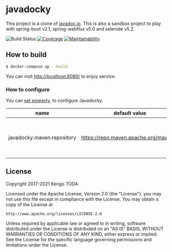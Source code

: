 # javadocky

This project is a clone of [javadoc.io](http://javadoc.io/).
This is also a sandbox project to play with spring-boot v2.1, spring-webflux v5.0 and selenide v5.2.

![Build Status](https://github.com/KengoTODA/javadocky/workflows/Build/badge.svg)
[![Coverage](https://sonarcloud.io/api/project_badges/measure?project=javadocky&metric=coverage)](https://sonarcloud.io/dashboard?id=javadocky)
[![Maintainability](https://api.codeclimate.com/v1/badges/f021dc49dcefcb5fd337/maintainability)](https://codeclimate.com/github/KengoTODA/javadocky/maintainability)

## How to build

```sh
$ docker-compose up --build
```

You can visit [http://localhost:8080/](http://localhost:8080/) to enjoy service.


### How to configure

You can [set property](https://docs.spring.io/spring-boot/docs/current/reference/html/boot-features-external-config.html), to configure Javadocky.

|name                      |default value                     |note    |
|--------------------------|----------------------------------|--------|
|javadocky.maven.repository|https://repo.maven.apache.org/maven2/  |URL of the Maven repository to download javadoc.jar|

## License

Copyright 2017-2021 Kengo TODA

Licensed under the Apache License, Version 2.0 (the "License");
you may not use this file except in compliance with the License.
You may obtain a copy of the License at

    http://www.apache.org/licenses/LICENSE-2.0

Unless required by applicable law or agreed to in writing, software
distributed under the License is distributed on an "AS IS" BASIS,
WITHOUT WARRANTIES OR CONDITIONS OF ANY KIND, either express or implied.
See the License for the specific language governing permissions and
limitations under the License.
